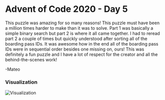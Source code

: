 # Advent of Code 2020 - Day 5

This puzzle was amazing for so many reasons! This puzzle must have been a million times harder to make than it was to solve. Part 1 was basically a simple binary search but part 2 is where it all came together. I had to reread part 2 a couple of times but quickly understood after sorting all of the boarding pass IDs. It was awesome how in the end all of the boarding pass IDs were in sequential order besides one missing on, ours! This was definitely a fun puzzle and I have a lot of respect for the creator and all the behind-the-scenes work!  

  -Mateo  
### Visualization
![Visualization](./Visualization.gif)
